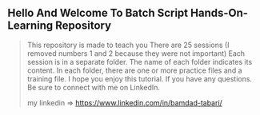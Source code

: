 ## Hello And Welcome To Batch Script Hands-On-Learning Repository

>This repository is made to teach you
>There are 25 sessions (I removed numbers 1 and 2 because they were not important)
>Each session is in a separate folder. The name of each folder indicates its content.
>In each folder, there are one or more practice files and a training file.
>I hope you enjoy this tutorial.
>If you have any questions. Be sure to connect with me on LinkedIn.
>
> my linkedin => https://www.linkedin.com/in/bamdad-tabari/
